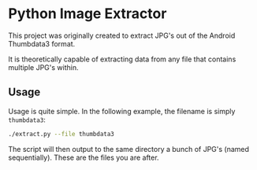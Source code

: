 # Python Image Extractor

This project was originally created to extract JPG's out of the Android Thumbdata3 format.

It is theoretically capable of extracting data from any file that contains multiple JPG's within.

## Usage

Usage is quite simple. In the following example, the filename is simply `thumbdata3`:

```bash
./extract.py --file thumbdata3
```

The script will then output to the same directory a bunch of JPG's (named sequentially). These are the files you are after.
